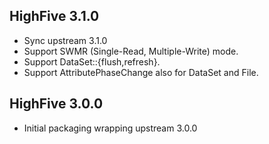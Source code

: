## HighFive 3.1.0

* Sync upstream 3.1.0
* Support SWMR (Single-Read, Multiple-Write) mode.
* Support DataSet::{flush,refresh}.
* Support AttributePhaseChange also for DataSet and File.

## HighFive 3.0.0

* Initial packaging wrapping upstream 3.0.0
